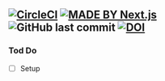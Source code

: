[![CircleCI](https://circleci.com/gh/missioniz/greenera.svg?style=svg&circle-token=be4efb0aa345d4016a7b823dac9f46bd86efe3fa)](https://circleci.com/gh/missioniz/greenera)
[![MADE BY Next.js](https://img.shields.io/badge/MADE%20BY%20Next.js-000000.svg?style=flat&logo=Next.js&labelColor=000)](https://nextjs.org/)
![GitHub last commit](https://img.shields.io/github/last-commit/rsipakov/nextjs-typescript-tailwind-next-translate)
[![DOI](https://zenodo.org/badge/356074381.svg)](https://zenodo.org/badge/latestdoi/356074381)
---
### Tod Do
- [ ] Setup

